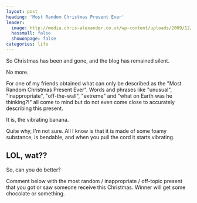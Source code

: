 ```yaml
---
layout: post
heading: 'Most Random Christmas Present Ever'
leader:
  image: http://media.chris-alexander.co.uk/wp-content/uploads/2009/12/banana.jpg
  hassmall: false
  showonpage: false
categories: life
---
```


So Christmas has been and gone, and the blog has remained silent.

No more.

For one of my friends obtained what can only be described as the "Most Random Christmas Present Ever". Words and phrases like "unusual", "inappropriate", "off-the-wall", "extreme" and "what on Earth was he thinking?!" all come to mind but do not even come close to accurately describing this present.

It is, the vibrating banana.

<!-- Replace missing image from http://media.chris-alexander.co.uk/wp-content/uploads/2009/12/banana.jpg -->

Quite why, I'm not sure. All I know is that it is made of some foamy substance, is bendable, and when you pull the cord it starts vibrating.

## LOL, wat??

So, can you do better?

Comment below with the most random / inappropriate / off-topic present that you got or saw someone receive this Christmas. Winner will get some chocolate or something.
